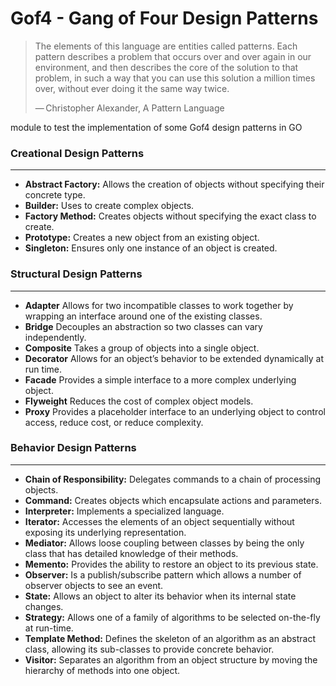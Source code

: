 # Gof4 - Gang of Four Design Patterns


> The elements of this language are entities called patterns. Each pattern describes a problem that occurs over and over again in our environment, and then describes the core of the solution to that problem, in such a way that you can use this solution a million times over, without ever doing it the same way twice.
> <p>— Christopher Alexander, A Pattern Language



module to test the implementation of some Gof4 design patterns in GO


### Creational Design Patterns
<hr>

- __Abstract Factory:__ Allows the creation of objects without specifying their concrete type.
- __Builder:__ Uses to create complex objects.
- __Factory Method:__ Creates objects without specifying the exact class to create.
- __Prototype:__ Creates a new object from an existing object.
- __Singleton:__ Ensures only one instance of an object is created.

### Structural Design Patterns
<hr>

- __Adapter__ Allows for two incompatible classes to work together by wrapping an interface around one of the existing classes.
- __Bridge__ Decouples an abstraction so two classes can vary independently.
- __Composite__ Takes a group of objects into a single object.
- __Decorator__ Allows for an object’s behavior to be extended dynamically at run time.
- __Facade__ Provides a simple interface to a more complex underlying object.
- __Flyweight__ Reduces the cost of complex object models.
- __Proxy__ Provides a placeholder interface to an underlying object to control access, reduce cost, or reduce complexity.

### Behavior Design Patterns
<hr>

- __Chain of Responsibility:__ Delegates commands to a chain of processing objects.
- __Command:__ Creates objects which encapsulate actions and parameters.
- __Interpreter:__ Implements a specialized language.
- __Iterator:__ Accesses the elements of an object sequentially without exposing its underlying representation.
- __Mediator:__ Allows loose coupling between classes by being the only class that has detailed knowledge of their methods.
- __Memento:__ Provides the ability to restore an object to its previous state.
- __Observer:__ Is a publish/subscribe pattern which allows a number of observer objects to see an event.
- __State:__ Allows an object to alter its behavior when its internal state changes.
- __Strategy:__ Allows one of a family of algorithms to be selected on-the-fly at run-time.
- __Template Method:__ Defines the skeleton of an algorithm as an abstract class, allowing its sub-classes to provide concrete behavior.
- __Visitor:__ Separates an algorithm from an object structure by moving the hierarchy of methods into one object.